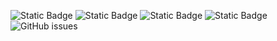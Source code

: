 ![Static Badge](https://img.shields.io/badge/blacklists-60-000000) ![Static Badge](https://img.shields.io/badge/blacklisted-2553821-cc0000) ![Static Badge](https://img.shields.io/badge/whitelisted-2244-00CC00) ![Static Badge](https://img.shields.io/badge/streaming_blacklist-28107-000000) ![GitHub issues](https://img.shields.io/github/issues/fabriziosalmi/blacklists)
